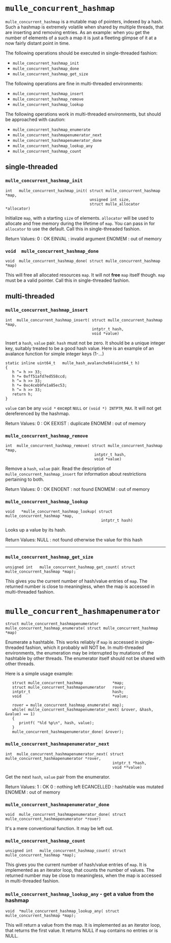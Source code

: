 # `mulle_concurrent_hashmap`

`mulle_concurrent_hashmap` is a mutable map of pointers, indexed by a hash.
Such a hashmap is extremely volatile when shared by multiple threads, that are
inserting and removing entries. As an example: when you get the number of elements
of a such a map it is just a fleeting glimpse of it at a now fairly distant point
in time.

The following operations should be executed in single-threaded fashion:

* `mulle_concurrent_hashmap_init`
* `mulle_concurrent_hashmap_done`
* `mulle_concurrent_hashmap_get_size`

The following operations are fine in multi-threaded environments:

* `mulle_concurrent_hashmap_insert`
* `mulle_concurrent_hashmap_remove`
* `mulle_concurrent_hashmap_lookup`

The following operations work in multi-threaded environments, but should be
approached with caution:

* `mulle_concurrent_hashmap_enumerate`
* `mulle_concurrent_hashmapenumerator_next`
* `mulle_concurrent_hashmapenumerator_done`
* `mulle_concurrent_hashmap_lookup_any`
* `mulle_concurrent_hashmap_count`


## single-threaded


### `mulle_concurrent_hashmap_init`

```
int   mulle_concurrent_hashmap_init( struct mulle_concurrent_hashmap *map,
                                     unsigned int size,
                                     struct mulle_allocator *allocator)
```

Initialize `map`, with a starting `size` of elements. `allocator` will be
used to allocate and free memory during the lifetime of `map`.  You can pass in
for `allocator` to use the default. Call this in single-threaded fashion.

Return Values:
   0      : OK
   EINVAL : invalid argument
   ENOMEM : out of memory


### `void  mulle_concurrent_hashmap_done`

```
void  mulle_concurrent_hashmap_done( struct mulle_concurrent_hashmap *map)
```

This will free all allocated resources `map`. It will not **free** `map` itself
though. `map` must be a valid pointer. Call this in single-threaded fashion.


## multi-threaded


### `mulle_concurrent_hashmap_insert`

```
int  mulle_concurrent_hashmap_insert( struct mulle_concurrent_hashmap *map,
                                      intptr_t hash,
                                      void *value)
```

Insert a `hash`, `value` pair.
`hash` must not be zero. It should be a unique integer key, suitably treated to
be a good hash value. Here is an example of an avalance function for simple
integer keys (1-...)

```
static inline uint64_t   mulle_hash_avalanche64(uint64_t h)
{
   h ^= h >> 33;
   h *= 0xff51afd7ed558ccd;
   h ^= h >> 33;
   h *= 0xc4ceb9fe1a85ec53;
   h ^= h >> 33;
   return h;
}
```

`value` can be any `void *` except `NULL` or `(void *) INTPTR_MAX`.  It will
not get dereferenced by the hashmap.


Return Values:
   0      : OK
   EEXIST : duplicate
   ENOMEM : out of memory


### `mulle_concurrent_hashmap_remove`

```
int  mulle_concurrent_hashmap_remove( struct mulle_concurrent_hashmap *map,
                                       intptr_t hash,
                                       void *value)
```

Remove a `hash`, `value` pair. Read the description of
`mulle_concurrent_hashmap_insert` for information about restrictions
pertaining to both.

Return Values:
   0      : OK
   ENOENT : not found
   ENOMEM : out of memory


### `mulle_concurrent_hashmap_lookup`

```
void   *mulle_concurrent_hashmap_lookup( struct mulle_concurrent_hashmap *map,
                                          intptr_t hash)
```

Looks up a value by its hash.

Return Values:
   NULL  : not found
   otherwise the value for this hash

---


### `mulle_concurrent_hashmap_get_size`

```
unsigned int   mulle_concurrent_hashmap_get_count( struct mulle_concurrent_hashmap *map);
```

This gives you the current number of hash/value entries of `map`. The returned
number is close to meaningless, when the map is accessed in multi-threaded
fashion.


# `mulle_concurrent_hashmapenumerator`

```
struct mulle_concurrent_hashmapenumerator  mulle_concurrent_hashmap_enumerate( struct mulle_concurrent_hashmap *map)
```

Enumerate a hashtable. This works reliably if `map` is accessed in
single-threaded fashion, which it probably will NOT be. In multi-threaded
environments, the enumeration may be interrupted by mutations of the hashtable
by other threads. The enumerator itself should not be shared with other threads.

Here is a simple usage example:


```
   struct mulle_concurrent_hashmap             *map;
   struct mulle_concurrent_hashmapenumerator   rover;
   intptr_t                                    hash;
   void                                        *value;

   rover = mulle_concurrent_hashmap_enumerate( map);
   while( mulle_concurrent_hashmapenumerator_next( &rover, &hash, &value) == 1)
   {
      printf( "%ld %p\n", hash, value);
   }
   mulle_concurrent_hashmapenumerator_done( &rover);
```

### `mulle_concurrent_hashmapenumerator_next`

```
int  mulle_concurrent_hashmapenumerator_next( struct mulle_concurrent_hashmapenumerator *rover,
                                               intptr_t *hash,
                                               void **value)
```

Get the next `hash`, `value` pair from the enumerator.

Return Values:
   1          : OK
   0          : nothing left
   ECANCELLED : hashtable was mutated
   ENOMEM     : out of memory


### `mulle_concurrent_hashmapenumerator_done`

```
void  mulle_concurrent_hashmapenumerator_done( struct mulle_concurrent_hashmapenumerator *rover)
```

It's a mere conventional function. It may be left out.


### `mulle_concurrent_hashmap_count`

```
unsigned int   mulle_concurrent_hashmap_count( struct mulle_concurrent_hashmap *map);
```

This gives you the current number of hash/value entries of `map`. It is
implemented as an iterator loop, that counts the number of values.
The returned number may be close to meaningless, when the map is accessed in
multi-threaded fashion.


### `mulle_concurrent_hashmap_lookup_any` - get a value from the hashmap

```
void  *mulle_concurrent_hashmap_lookup_any( struct mulle_concurrent_hashmap *map);
```

This will return a value from the map. It is implemented as an iterator loop,
that returns the first value. It returns NULL if `map` contains no entries or
is NULL.


